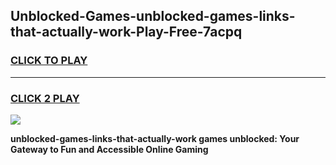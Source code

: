 
## Unblocked-Games-unblocked-games-links-that-actually-work-Play-Free-7acpq
<h3>
<a href="https://premium76.site?title=unblocked-games-links-that-actually-work&ref=22A">CLICK TO PLAY</a></h3>
<hr>

<h3>
<a href="https://premium76.site?title=unblocked-games-links-that-actually-work&ref=22A">CLICK 2 PLAY</a>
  
</h3>

<a href="https://premium76.site?title=unblocked-games-links-that-actually-work&ref=22A"><img src="https://clearcache.store/games.png"></a>


**unblocked-games-links-that-actually-work games unblocked: Your Gateway to Fun and Accessible Online Gaming**

